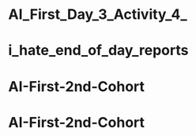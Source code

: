 # AI_First_Day_3_Activity_4_
# i_hate_end_of_day_reports
# AI-First-2nd-Cohort
# AI-First-2nd-Cohort
